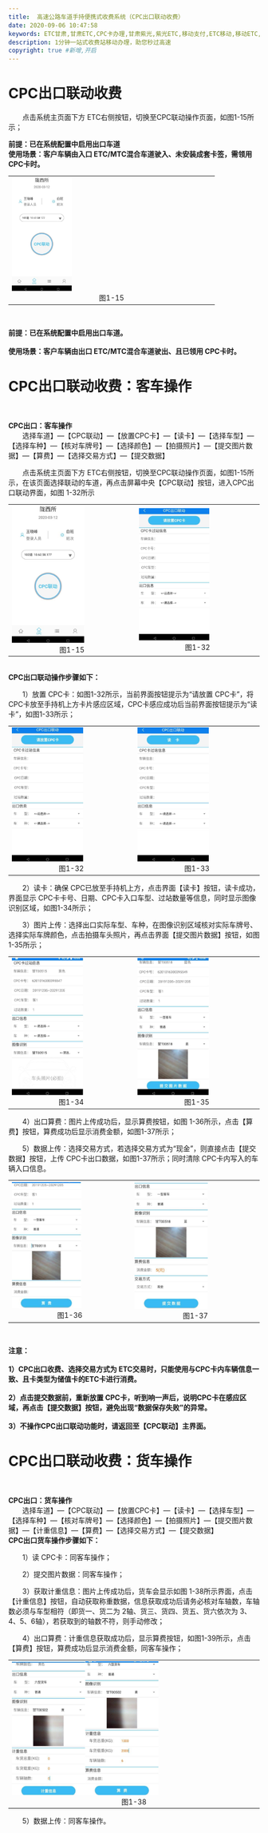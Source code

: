 ```yaml
---
title:  高速公路车道手持便携式收费系统（CPC出口联动收费）
date: 2020-09-06 10:47:58
keywords: ETC甘肃,甘肃ETC,CPC卡办理,甘肃紫光,紫光ETC,移动支付,ETC移动,移动ETC,ETC办理，ETC手持终端,甘肃ETC办理,甘肃ETC发行,移动发行终端,手持便携式收费系统
description: 1分钟一站式收费站移动办理，助您秒过高速
copyright: true #新增,开启
---
```


# CPC出口联动收费
&emsp;&emsp;点击系统主页面下方 ETC右侧按钮，切换至CPC联动操作页面，如图1-15所示；
<div style="font-weight:bold;">前提：已在系统配置中启用出口车道</div>
<div style="font-weight:bold;">使用场景：客户车辆由入口 ETC/MTC混合车道驶入、未安装成套卡签，需领用CPC卡时。</div>
<table>
  <td><img src="/pub-images/laneCpc-1.jpg"  width="30%" /><div style="text-align:center;">图1-15</div></td>
   </table>
   
  &emsp;&emsp;<div style="font-weight:bold;">前提：已在系统配置中启用出口车道。</div>
   &emsp;&emsp;<div style="font-weight:bold;">使用场景：客户车辆由出口 ETC/MTC混合车道驶出、且已领用  CPC卡时。</div>
   
# CPC出口联动收费：客车操作
&emsp;&emsp;<div style="font-weight:bold;">CPC出口：客车操作</div>
&emsp;&emsp;选择车道】—【CPC联动】—【放置CPC卡】—【读卡】—【选择车型】—【选择车种】—【核对车牌号】—【选择颜色】—【拍摄照片】—【提交图片数据】—【算费】—【选择交易方式】—【提交数据】

&emsp;&emsp;点击系统主页面下方 ETC右侧按钮，切换至CPC联动操作页面，如图1-15所示，在该页面选择联动的车道，再点击屏幕中央【CPC联动】按钮，进入CPC出口联动界面，如图 1-32所示
<table>
        <td><img src="/pub-images/laneCpcExitPassengerCar-1.jpg"  width="60%" /><div style="text-align:center;">图1-15</div></td>
         <td><img src="/pub-images/laneCpcExitPassengerCar-2.jpg"  width="60%" /><div style="text-align:center;">图1-32</div></td>
       </table>
&emsp;&emsp;<div style="font-weight:bold;">CPC出口联动操作步骤如下：</div>

&emsp;&emsp;1）放置 CPC卡：如图1-32所示，当前界面按钮提示为“请放置 CPC卡”，将 CPC卡放至手持机上方卡片感应区域，CPC卡感应成功后当前界面按钮提示为“读卡”，如图1-33所示；
<table>
        <td><img src="/pub-images/laneCpcExitPassengerCar-2.jpg"  width="60%" /><div style="text-align:center;">图1-32</div></td>
         <td><img src="/pub-images/laneCpcExitPassengerCar-3.jpg"  width="60%" /><div style="text-align:center;">图1-33</div></td>
       </table>
&emsp;&emsp;2）读卡：确保 CPC已放至手持机上方，点击界面【读卡】按钮，读卡成功，界面显示 CPC卡卡号、日期、CPC卡入口车型、过站数量等信息，同时显示图像识别区域，如图1-34所示；

&emsp;&emsp;3）图片上传：选择出口实际车型、车种，在图像识别区域核对实际车牌号、选择实际车牌颜色，点击拍摄车头照片，再点击界面【提交图片数据】按钮，如图1-35所示；
<table>
        <td><img src="/pub-images/laneCpcExitPassengerCar-4.jpg"  width="60%" /><div style="text-align:center;">图1-34</div></td>
         <td><img src="/pub-images/laneCpcExitPassengerCar-5.jpg"  width="60%" /><div style="text-align:center;">图1-35</div></td>
       </table>
&emsp;&emsp;4）出口算费：图片上传成功后，显示算费按钮，如图 1-36所示，点击【算费】按钮，算费成功后显示消费金额，如图1-37所示；

&emsp;&emsp;5）数据上传：选择交易方式，若选择交易方式为“现金”，则直接点击【提交数据】按钮，上传 CPC卡出口数据，如图1-37所示；同时清除 CPC卡内写入的车辆入口信息。
<table>
        <td><img src="/pub-images/laneCpcExitPassengerCar-6.jpg"  width="60%" /><div style="text-align:center;">图1-36</div></td>
         <td><img src="/pub-images/laneCpcExitPassengerCar-7.jpg"  width="60%" /><div style="text-align:center;">图1-37</div></td>
       </table>
 
 &emsp;&emsp;<div style="font-weight:bold;">注意：</div>
 &emsp;&emsp;<div style="font-weight:bold;">1）CPC出口收费、选择交易方式为  ETC交易时，只能使用与CPC卡内车辆信息一致、且卡类型为储值卡的ETC卡进行消费。</div> 
 &emsp;&emsp;<div style="font-weight:bold;">2）点击提交数据前，重新放置 CPC卡，听到响一声后，说明CPC卡在感应区域，再点击【提交数据】按钮，避免出现“数据保存失败”的异常。</div> 
 &emsp;&emsp;<div style="font-weight:bold;">3）不操作CPC出口联动功能时，请返回至【CPC联动】主界面。</div>
  
# CPC出口联动收费：货车操作
&emsp;&emsp;<div style="font-weight:bold;">CPC出口：货车操作</div>
&emsp;&emsp;选择车道】—【CPC联动】—【放置CPC卡】—【读卡】—【选择车型】—【选择车种】—【核对车牌号】—【选择颜色】—【拍摄照片】—【提交图片数据】—【计重信息】—【算费】—【选择交易方式】—【提交数据】
&emsp;&emsp;<div style="font-weight:bold;">CPC出口货车操作步骤如下：</div>

&emsp;&emsp;1）读 CPC卡：同客车操作；

&emsp;&emsp;2）提交图片数据：同客车操作；

&emsp;&emsp;3）获取计重信息：图片上传成功后，货车会显示如图 1-38所示界面，点击【计重信息】按钮，自动获取称重数据，信息获取成功后请务必核对车轴数，车轴数必须与车型相符（即货一、货二为 2轴、货三、货四、货五、货六依次为   3、4、5、6轴），若获取到的轴数不符，则手动修改；

&emsp;&emsp;4）出口算费：计重信息获取成功后，显示算费按钮，如图1-39所示，点击【算费】按钮，算费成功后显示消费金额，同客车操作；
<table>
        <td><img src="/pub-images/laneCpcExitPassengerVar-1.jpg"  width="60%" /><div style="text-align:center;">图1-38</div></td>
       </table>

&emsp;&emsp;5）数据上传：同客车操作。
